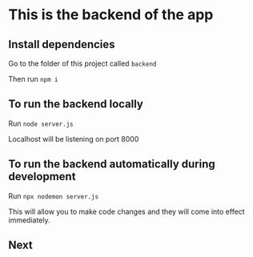 # This is the backend of the app

## Install dependencies

Go to the folder of this project called `backend`

Then run `npm i`

## To run the backend locally

Run `node server.js`

Localhost will be listening on port 8000

## To run the backend automatically during development

Run `npx nodemon server.js`

This will allow you to make code changes and they will come into effect immediately.

## Next 